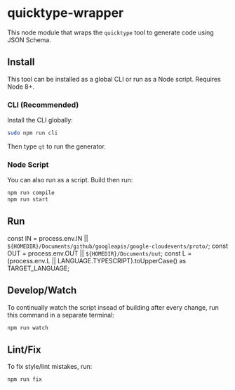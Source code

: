 # quicktype-wrapper

This node module that wraps the `quicktype` tool to generate code using JSON Schema.

## Install

This tool can be installed as a global CLI or run as a Node script. Requires Node 8+.

### CLI (Recommended)

Install the CLI globally:

```sh
sudo npm run cli
```

Then type `qt` to run the generator.

### Node Script

You can also run as a script. Build then run:

```sh
npm run compile
npm run start
```

## Run

const IN = process.env.IN || `${HOMEDIR}/Documents/github/googleapis/google-cloudevents/proto/`;
const OUT = process.env.OUT || `${HOMEDIR}/Documents/out`;
const L = (process.env.L || LANGUAGE.TYPESCRIPT).toUpperCase() as TARGET_LANGUAGE;


## Develop/Watch

To continually watch the script insead of building after every change,
run this command in a separate terminal:

```sh
npm run watch
```

## Lint/Fix

To fix style/lint mistakes, run:

```sh
npm run fix
```